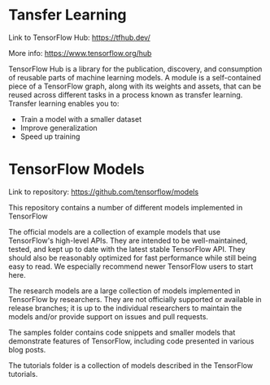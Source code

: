 # Tansfer Learning
Link to TensorFlow Hub: https://tfhub.dev/

More info: https://www.tensorflow.org/hub

TensorFlow Hub is a library for the publication, discovery, and consumption of reusable parts of machine learning models. A module is a self-contained piece of a TensorFlow graph, along with its weights and assets, that can be reused across different tasks in a process known as transfer learning. Transfer learning enables you to:

- Train a model with a smaller dataset
- Improve generalization
- Speed up training

# TensorFlow Models
Link to repository: https://github.com/tensorflow/models

This repository contains a number of different models implemented in TensorFlow

The official models are a collection of example models that use TensorFlow's high-level APIs. They are intended to be well-maintained, tested, and kept up to date with the latest stable TensorFlow API. They should also be reasonably optimized for fast performance while still being easy to read. We especially recommend newer TensorFlow users to start here.

The research models are a large collection of models implemented in TensorFlow by researchers. They are not officially supported or available in release branches; it is up to the individual researchers to maintain the models and/or provide support on issues and pull requests.

The samples folder contains code snippets and smaller models that demonstrate features of TensorFlow, including code presented in various blog posts.

The tutorials folder is a collection of models described in the TensorFlow tutorials.
